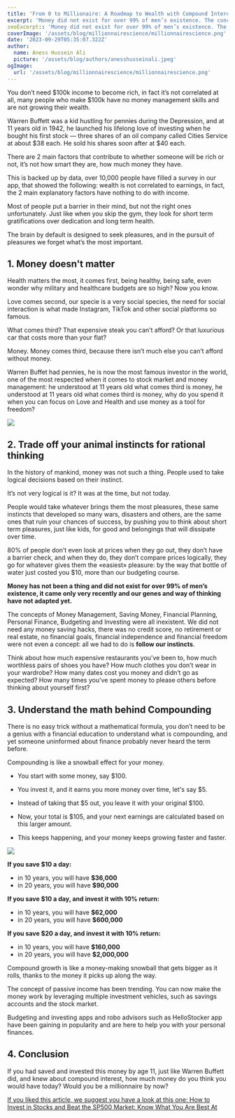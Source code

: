```yaml
---
title: 'From 0 to Millionaire: A Roadmap to Wealth with Compound Interest'
excerpt: 'Money did not exist for over 99% of men’s existence. The concepts of Money Management, Saving Money, Financial Planning, Personal Finance, Budgeting and Investing were all inexistent.'
seoExcerpt:: 'Money did not exist for over 99% of men’s existence. The concepts of Money Management, Saving Money, Financial Planning, Personal Finance, Budgeting and Investing were all inexistent.'
coverImage: '/assets/blog/millionnairescience/millionnairescience.png'
date: '2023-09-29T05:35:07.322Z'
author:
  name: Aness Hussein Ali
  picture: '/assets/blog/authors/anesshusseinali.jpeg'
ogImage:
  url: '/assets/blog/millionnairescience/millionnairescience.png'
---
```



You don’t need $100k income to become rich, in fact it’s not correlated at all, many people who make $100k have no money management skills and are not growing their wealth.

Warren Buffett was a kid hustling for pennies during the Depression, and at 11 years old in 1942, he launched his lifelong love of investing when he bought his first stock — three shares of an oil company called Cities Service at about $38 each. He sold his shares soon after at $40 each.

There are 2 main factors that contribute to whether someone will be rich or not, it’s not how smart they are, how much money they have.

This is backed up by data, over 10,000 people have filled a survey in our app, that showed the following: wealth is not correlated to earnings, in fact, the 2 main explanatory factors have nothing to do with income.

Most of people put a barrier in their mind, but not the right ones unfortunately. Just like when you skip the gym, they look for short term gratifications over dedication and long term health.

The brain by default is designed to seek pleasures, and in the pursuit of pleasures we forget what’s the most important.


## 1. Money doesn't matter

Health matters the most, it comes first, being healthy, being safe, even wonder why military and healthcare budgets are so high? Now you know.

Love comes second, our specie is a very social species, the need for social interaction is what made Instagram, TikTok and other social platforms so famous.

What comes third? That expensive steak you can’t afford? Or that luxurious car that costs more than your flat?

Money. Money comes third, because there isn’t much else you can’t afford without money.

Warren Buffet had pennies, he is now the most famous investor in the world, one of the most respected when it comes to stock market and money management: he understood at 11 years old what comes third is money, he understood at 11 years old what comes third is money, why do you spend it when you can focus on Love and Health and use money as a tool for freedom?

![](/assets/blog/millionnairescience/howtobemillionnaire.jpeg)

## 2. Trade off your animal instincts for rational thinking

In the history of mankind, money was not such a thing. People used to take logical decisions based on their instinct.

It’s not very logical is it? It was at the time, but not today.

People would take whatever brings them the most pleasures, these same instincts that developed so many wars, disasters and others, are the same ones that ruin your chances of success, by pushing you to think about short term pleasures, just like kids, for good and belongings that will dissipate over time.

80% of people don’t even look at prices when they go out, they don’t have a barrier check, and when they do, they don’t compare prices logically, they go for whatever gives them the «easiest» pleasure: by the way that bottle of water just costed you $10, more than our budgeting course.

**Money has not been a thing and did not exist for over 99% of men’s existence, it came only very recently and our genes and way of thinking have not adapted yet.**

The concepts of Money Management, Saving Money, Financial Planning, Personal Finance, Budgeting and Investing were all inexistent. We did not need any money saving hacks, there was no credit score, no retirement or real estate, no financial goals, financial independence and financial freedom were not even a concept: all we had to do is **follow our instincts**.

Think about how much expensive restaurants you’ve been to, how much worthless pairs of shoes you have? How much clothes you don’t wear in your wardrobe? How many dates cost you money and didn’t go as expected? How many times you’ve spent money to please others before thinking about yourself first?

## 3. Understand the math behind Compounding

There is no easy trick without a mathematical formula, you don’t need to be a genius with a financial education to understand what is compounding, and yet someone uninformed about finance probably never heard the term before.

Compounding is like a snowball effect for your money.

- You start with some money, say $100.

- You invest it, and it earns you more money over time, let's say $5.

- Instead of taking that $5 out, you leave it with your original $100.

- Now, your total is $105, and your next earnings are calculated based on this larger amount.

- This keeps happening, and your money keeps growing faster and faster.

![](/assets/blog/millionnairescience/snowball.png)

**If you save $10 a day:**
- in 10 years, you will have **$36,000**
- in 20 years, you will have **$90,000**

**If you save $10 a day, and invest it with 10% return:**
- in 10 years, you will have **$62,000**
- in 20 years, you will have **$600,000**

**If you save $20 a day, and invest it with 10% return:**
- in 10 years, you will have **$160,000**
- in 20 years, you will have **$2,000,000**

Compound growth is like a money-making snowball that gets bigger as it rolls, thanks to the money it picks up along the way.

The concept of passive income has been trending. You can now make the money work by leveraging multiple investment vehicles, such as savings accounts and the stock market. 

Budgeting and investing apps and robo advisors such as HelloStocker app have been gaining in popularity and are here to help you with your personal finances. 

## 4. Conclusion

If you had saved and invested this money by age 11, just like Warren Buffett did, and knew about compound interest, how much money do you think you would have today? Would you be a millionnaire by now?

[If you liked this article, we suggest you have a look at this one: How to Invest in Stocks and Beat the SP500 Market: Know What You Are Best At](https://www.hellostocker.com/posts/attribution_profit_drivers)
